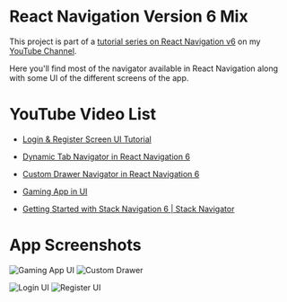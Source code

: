 # React Navigation Version 6 Mix

This project is part of a [tutorial series on React Navigation v6](https://youtube.com/playlist?list=PLQWFhX-gwJbmtZY4mcRE-k7hL9DigcGS-) on my [YouTube Channel](https://www.youtube.com/channel/UC43N9Z8Fm0gg1Lgpw0eS9rg).

Here you'll find most of the navigator available in React Navigation along with some UI of the different screens of the app.

# YouTube Video List

- [Login & Register Screen UI Tutorial](https://youtu.be/5RUl8exLI-c)

- [Dynamic Tab Navigator in React Navigation 6](https://youtu.be/ihfS3kEvH2o)

- [Custom Drawer Navigator in React Navigation 6](https://youtu.be/l8nY4Alk70Q)

- [Gaming App in UI](https://www.youtube.com/watch?v=I5doVFcG94U)

- [Getting Started with Stack Navigation 6 | Stack Navigator](https://www.youtube.com/watch?v=FWwKjxSgLl8)

# App Screenshots

![Gaming App UI](./screenshots/gaming-app-ui-with-tabbar.png)
![Custom Drawer](./screenshots/custom-drawer-iphone.png)

![Login UI](./screenshots/login-iphone.png)
![Register UI](./screenshots/register-iphone.png)